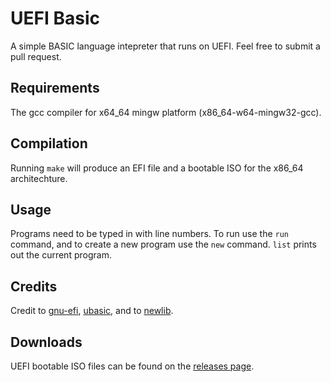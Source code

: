 # UEFI Basic
A simple BASIC language intepreter that runs on UEFI. Feel free to submit a pull request.
## Requirements
The gcc compiler for x64\_64 mingw platform (x86\_64-w64-mingw32-gcc).
## Compilation
Running `make` will produce an EFI file and a bootable ISO for the x86\_64 architechture.
## Usage
Programs need to be typed in with line numbers. To run use the `run` command, and to create a new program use the `new` command. `list` prints out the current program.
## Credits
Credit to [gnu-efi](https://github.com/vathpela/gnu-efi), [ubasic](https://github.com/adamdunkels/ubasic), and to [newlib](https://github.com/bminor/newlib).
## Downloads
UEFI bootable ISO files can be found on the [releases page](https://github.com/logern5/UEFI_Basic/releases).
